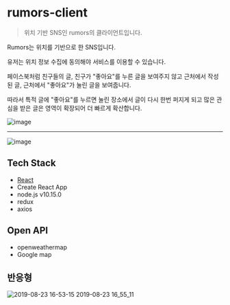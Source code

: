 # rumors-client

> 위치 기반 SNS인 rumors의 클라이언트입니다.

Rumors는 위치를 기반으로 한 SNS입니다.

유저는 위치 정보 수집에 동의해야 서비스를 이용할 수 있습니다.

페이스북처럼 친구들의 글, 친구가 "좋아요"를 누른 글을 보여주지 않고 근처에서 작성된 글, 근처에서 "좋아요"가 눌린 글을 보여줍니다.

따라서 특적 글에 "좋아요"를 누르면 눌린 장소에서 글이 다시 한번 퍼지게 되고 많은 관심을 받은 글은 영역이 확장되어 더 빠르게 확산합니다.

![image](https://user-images.githubusercontent.com/42956032/64759540-5aed4d00-d572-11e9-933a-c7a8d5b6b3f8.png)

---

![image](https://user-images.githubusercontent.com/42956032/63574687-4e08b980-c5c3-11e9-8522-49617892898f.png)

## Tech Stack

- [React](https://github.com/facebook/react)
- Create React App
- node.js v10.15.0
- redux
- axios

## Open API

- openweathermap
- Google map

## 반응형

![2019-08-23 16-53-15 2019-08-23 16_55_11](https://user-images.githubusercontent.com/42956032/63576288-cf158000-c5c6-11e9-8605-59a6215449bf.gif)
